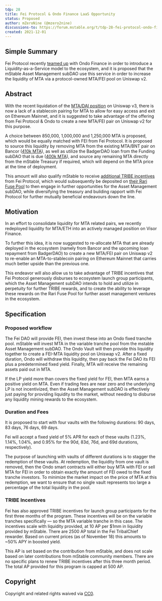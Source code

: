 ```yaml
---
tdp: 28
title: Fei Protocol & Ondo Finance LaaS Opportunity
status: Proposed
author: mZeroNine (@mzero2nine)
discussions-to: https://forum.mstable.org/t/tdp-28-fei-protocol-ondo-finance-laas-opportunity/727
created: 2021-12-01
---
```


## Simple Summary

Fei Protocol recently [teamed up](https://medium.com/fei-protocol/if-you-are-part-of-a-dao-or-protocol-that-wants-to-create-liquidity-for-your-token-without-f49a01f02863) with Ondo Finance in order to introduce a Liquidity-as-a-Service model to the ecosystem, and it is proposed that the mStable Asset Management subDAO use this service in order to increase the liquidity of MTA via a protocol-owned MTA/FEI pool on Uniswap v2.

## Abstract

With the recent liquidation of the [MTA/DAI position](https://snapshot.org/#/mstablegovernance.eth/proposal/0xe836d35eb889e039a7d5f616d290339d874a129c3de24fb49d38b64068b578e0) on Uniswap v3, there is now a lack of a stablecoin pairing for MTA to allow for easy access and exit on Ethereum Mainnet, and it is suggested to take advantage of the offering from Fei Protocol & Ondo to create a new MTA/FEI pair on Uniswap v2 for this purpose.

A choice between 850,000, 1,000,000 and 1,250,000 MTA is proposed, which would be equally matched with FEI from Fei Protocol. It is proposed to source this liquidity by removing MTA from the existing MTA/BNT pair on Bancor ([410k MTA](https://zapper.fi/account/0x3dd46846eed8d147841ae162c8425c08bd8e1b41/protocols/ethereum/bancor)), as well as utilize the BadgerDAO loan from the Funding subDAO that is due ([400k MTA](https://snapshot.org/#/mstablegovernance.eth/proposal/QmfCWb6RxmLrLyfR4ZGzKCP6ehzafrdr3BVKJDxEnh36Np)), and source any remaining MTA directly from the mStable Treasury if required, which will depend on the MTA price at the time of deployment.

This amount will also qualify mStable to receive [additional TRIBE incentives](https://snapshot.org/#/fei.eth/proposal/0x6cb44737ef462019d65d33b4164684a6786e6c8d0222d4caa55952d067789846) from Fei Protocol, which would subsequently be deposited on [their Rari Fuse Pool](https://app.rari.capital/fuse/pool/8) to then engage in further opportunities for the Asset Management subDAO, while diversifying the treasury and building rapport with Fei Protocol for further mutually beneficial endeavours down the line.

## Motivation

In an effort to consolidate liquidity for MTA related pairs, we recently redeployed liquidity for MTA/ETH into an actively managed position on Visor Finance.

To further this idea, it is now suggested to re-allocate MTA that are already deployed in the ecosystem (namely from Bancor and the upcoming loan repayment from BadgerDAO) to create a new MTA/FEI pair on Uniswap v2 to re-enable an MTA-to-stablecoin pairing on Ethereum Mainnet that carries much better upside than the previous one.

This endeavor will also allow us to take advantage of TRIBE incentives that Fei Protocol generously disburses to ecosystem launch group participants, which the Asset Management subDAO intends to hold and utilize in perpetuity for further TRIBE rewards, and to create the ability to leverage these rewards on the Rari Fuse Pool for further asset management ventures in the ecosystem.

## Specification

### Proposed workflow

The Fei DAO will provide FEI, then invest these into an Ondo fixed tranche pool. mStable will invest MTA in the variable tranche pool from the mstable Asset Management subDAO. The Ondo Vault will then provide this liquidity together to create a FEI-MTA liquidity pool on Uniswap v2. After a fixed duration, Ondo will withdraw this liquidity, then pay back the Fei DAO its FEI plus a predetermined fixed yield. Finally, MTA will receive the remaining assets paid out in MTA.

If the LP yield more than covers the fixed yield for FEI, then MTA earns a positive yield on MTA. Even if trading fees are near zero and the underlying LP is not incentivized, then the Asset Management subDAO is effectively just paying for providing liquidity to the market, without needing to disburse any liquidity mining rewards to the ecosystem.

### Duration and Fees

It is proposed to start with four vaults with the following durations: 90 days, 83 days, 76 days, 69 days.

Fei will accept a fixed yield of 5% APR for each of these vaults (1.23%, 1.14%, 1.04%, and 0.95% for the 90d, 83d, 76d, and 69d durations, respectively).

The purpose of launching with vaults of different durations is to stagger the redemption of these vaults. At redemption, the liquidity from one vault is removed, then the Ondo smart contracts will either buy MTA with FEI or sell MTA for FEI in order to obtain exactly the amount of FEI owed to the fixed tranche investors. To minimize the market impact on the price of MTA at this redemption, we want to ensure that no single vault represents too large a percentage of the total liquidity in the pool.

### TRIBE Incentives

Fei has also approved TRIBE incentives for launch group participants for the first three months of the program. These incentives will be on the variable tranches specifically — so the MTA variable tranche in this case. The incentives scale with liquidity provided, at 10 AP per $1mm in liquidity provided by mStable. There are 2500 AP total in the Fei TribalChief rewarder. Based on current prices (as of November 18) this amounts to ~50% APY in boosted yield.

This AP is set based on the contribution from mStable, and does not scale based on later contributions from mStable community members. There are no specific plans to renew TRIBE incentives after this three month period. The total AP provided for this program is capped at 500 AP.

## Copyright

Copyright and related rights waived via [CC0](https://creativecommons.org/publicdomain/zero/1.0/).

